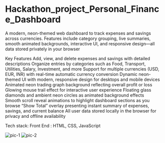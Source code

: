 # Hackathon_project_Personal_Finance_Dashboard
A modern, neon-themed web dashboard to track expenses and savings across currencies. Features include category grouping, live summaries, smooth animated backgrounds, interactive UI, and responsive design—all data stored privately in your browser

Key Features
Add, view, and delete expenses and savings with detailed descriptions
Organize entries by categories such as Food, Transport, Utilities, Salary, Investment, and more
Support for multiple currencies (USD, EUR, INR) with real-time automatic currency conversion
Dynamic neon-themed UI with modern, responsive design for desktops and mobile devices
Animated neon trading graph background reflecting overall profit or loss
Glowing mouse trail effect for interactive user experience
Floating glass diamonds and ambient neon circles as animated background effects
Smooth scroll reveal animations to highlight dashboard sections as you browse
“Show Total” overlay presenting instant summary of expenses, savings, and current balance
All user data stored locally in the browser for privacy and offline availability

Tech stack:
Front End : HTML, CSS, JavaScript

![pic-1](https://github.com/user-attachments/assets/6b66aff5-876b-4281-9865-3cd2ec9442ce)
![pic-2](https://github.com/user-attachments/assets/c6465fbf-d65a-44fb-9136-7eaf6d29448c)

